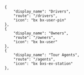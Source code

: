     {
        "display_name": "Drivers",
        "route": "/drivers",
        "icon": "bx bx-user-pin"
    },
    {
        "display_name": "Owners",
        "route": "/owners",
        "icon": "bx bx-user"
    },
    {
        "display_name": "Tour Agents",
        "route": "/agents",
        "icon": "bx bxs-ev-station"
    },
